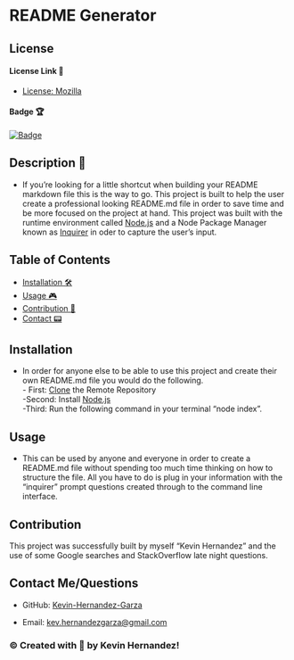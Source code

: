 # README Generator

  ## License 
  
  #### License Link 🎫 
  - [License: Mozilla](https://choosealicense.com/licenses/mpl-2.0/)
  
  #### Badge 🏆
 
  [![Badge](https://img.shields.io/badge/license-Mozilla-brightgreen/)](https://img.shields.io/badge/license-Mozilla-brightgreen/)
  
  ## Description 📖
  - If you’re looking for a little shortcut when building your README markdown file this is the way to go. This project is built to help the user create a professional looking README.md file in order to save time and be more focused on the project at hand. This project was built with the runtime environment called [Node.js](https://nodejs.org/en/) and a Node Package Manager known as [Inquirer](https://www.npmjs.com/package/inquirer) in oder to capture the user’s input. 

  ## Table of Contents 

  - [Installation 🛠](#installation)
  - [Usage 🎮](#usage)
  - [Contribution 👾](#contribution) 
  - [Contact 📟](#contact-me/questions)
        
  ## Installation
  - In order for anyone else to be able to use this project and create their own README.md file you would do the following. <br/>  - First: [Clone](git@github.com:Kevin-Hernandez-Garza/read-me.git) the Remote Repository <br/> -Second: Install [Node.js](https://nodejs.org/en/) <br/> -Third: Run the following command in your terminal “node index”.
  ## Usage
  - This can be used by anyone and everyone in order to create a README.md file without spending too much time thinking on how to structure the file. All you have to do is plug in your information with the “inquirer” prompt questions created through to the command line interface. 

  ## Contribution
  This project was successfully built by myself “Kevin Hernandez” and the use of some Google searches and StackOverflow late night questions. 

  ## Contact Me/Questions
  
  - GitHub: [Kevin-Hernandez-Garza](https://github.com/Kevin-Hernandez-Garza)

  - Email: [kev.hernandezgarza@gmail.com](mailto:kev.hernandezgarza@gmail.com)


  ### © Created with 💜 by Kevin Hernandez!
